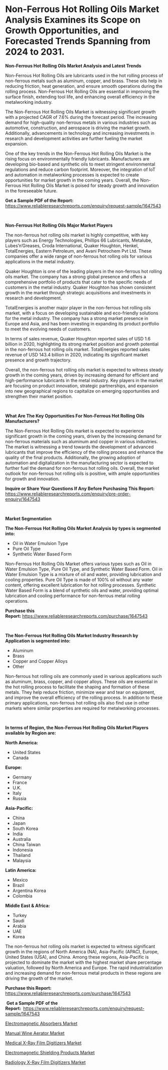 <p><h1>Non-Ferrous Hot Rolling Oils Market Analysis Examines its Scope on Growth Opportunities, and Forecasted Trends Spanning from 2024 to 2031.</h1></p><p><strong>Non-Ferrous Hot Rolling Oils Market Analysis and Latest Trends</strong></p>
<p><p>Non-Ferrous Hot Rolling Oils are lubricants used in the hot rolling process of non-ferrous metals such as aluminum, copper, and brass. These oils help in reducing friction, heat generation, and ensure smooth operations during the rolling process. Non-Ferrous Hot Rolling Oils are essential in improving the surface finish, extending tool life, and enhancing overall efficiency in the metalworking industry.</p><p>The Non-Ferrous Hot Rolling Oils Market is witnessing significant growth with a projected CAGR of 7.6% during the forecast period. The increasing demand for high-quality non-ferrous metals in various industries such as automotive, construction, and aerospace is driving the market growth. Additionally, advancements in technology and increasing investments in research and development activities are further fueling the market expansion. </p><p>One of the key trends in the Non-Ferrous Hot Rolling Oils Market is the rising focus on environmentally friendly lubricants. Manufacturers are developing bio-based and synthetic oils to meet stringent environmental regulations and reduce carbon footprint. Moreover, the integration of IoT and automation in metalworking processes is expected to create opportunities for market growth in the coming years. Overall, the Non-Ferrous Hot Rolling Oils Market is poised for steady growth and innovation in the foreseeable future.</p></p>
<p><strong>Get a Sample PDF of the Report:&nbsp;</strong> <a href="https://www.reliableresearchreports.com/enquiry/request-sample/1647543">https://www.reliableresearchreports.com/enquiry/request-sample/1647543</a></p>
<p>&nbsp;</p>
<p><strong>Non-Ferrous Hot Rolling Oils Major Market Players</strong></p>
<p><p>The non-ferrous hot rolling oils market is highly competitive, with key players such as Energy Technologies, Phillips 66 Lubricants, Metalube, Lubes’n’Greases, Croda International, Quaker Houghton, Henkel, TotalEnergies, Eastern Petroleum, and Avani Petrochem Pvt Ltd. These companies offer a wide range of non-ferrous hot rolling oils for various applications in the metal industry.</p><p>Quaker Houghton is one of the leading players in the non-ferrous hot rolling oils market. The company has a strong global presence and offers a comprehensive portfolio of products that cater to the specific needs of customers in the metal industry. Quaker Houghton has shown consistent growth in the market through strategic acquisitions and investments in research and development.</p><p>TotalEnergies is another major player in the non-ferrous hot rolling oils market, with a focus on developing sustainable and eco-friendly solutions for the metal industry. The company has a strong market presence in Europe and Asia, and has been investing in expanding its product portfolio to meet the evolving needs of customers.</p><p>In terms of sales revenue, Quaker Houghton reported sales of USD 1.6 billion in 2020, highlighting its strong market position and growth potential in the non-ferrous hot rolling oils market. TotalEnergies reported sales revenue of USD 143.4 billion in 2020, indicating its significant market presence and growth trajectory.</p><p>Overall, the non-ferrous hot rolling oils market is expected to witness steady growth in the coming years, driven by increasing demand for efficient and high-performance lubricants in the metal industry. Key players in the market are focusing on product innovation, strategic partnerships, and expansion into new geographical regions to capitalize on emerging opportunities and strengthen their market position.</p></p>
<p>&nbsp;</p>
<p><strong>What Are The Key Opportunities For Non-Ferrous Hot Rolling Oils Manufacturers?</strong></p>
<p><p>The Non-Ferrous Hot Rolling Oils market is expected to experience significant growth in the coming years, driven by the increasing demand for non-ferrous materials such as aluminum and copper in various industries. The market is witnessing a trend towards the development of advanced lubricants that improve the efficiency of the rolling process and enhance the quality of the final products. Additionally, the growing adoption of automation and digitalization in the manufacturing sector is expected to further fuel the demand for non-ferrous hot rolling oils. Overall, the market outlook for non-ferrous hot rolling oils is positive, with ample opportunities for growth and innovation.</p></p>
<p><strong>Inquire or Share Your Questions If Any Before Purchasing This Report:</strong> <a href="https://www.reliableresearchreports.com/enquiry/pre-order-enquiry/1647543">https://www.reliableresearchreports.com/enquiry/pre-order-enquiry/1647543</a></p>
<p>&nbsp;</p>
<p><strong>Market Segmentation</strong></p>
<p><strong>The Non-Ferrous Hot Rolling Oils Market Analysis by types is segmented into:</strong></p>
<p><ul><li>Oil in Water Emulsion Type</li><li>Pure Oil Type</li><li>Synthetic Water Based Form</li></ul></p>
<p><p>Non-Ferrous Hot Rolling Oils Market offers various types such as Oil in Water Emulsion Type, Pure Oil Type, and Synthetic Water Based Form. Oil in Water Emulsion Type is a mixture of oil and water, providing lubrication and cooling properties. Pure Oil Type is made of 100% oil without any water content, offering excellent lubrication for hot rolling processes. Synthetic Water Based Form is a blend of synthetic oils and water, providing optimal lubrication and cooling performance for non-ferrous metal rolling operations.</p></p>
<p><strong>Purchase this Report:&nbsp;</strong><a href="https://www.reliableresearchreports.com/purchase/1647543">https://www.reliableresearchreports.com/purchase/1647543</a></p>
<p>&nbsp;</p>
<p><strong>The Non-Ferrous Hot Rolling Oils Market Industry Research by Application is segmented into:</strong></p>
<p><ul><li>Aluminum</li><li>Brass</li><li>Copper and Copper Alloys</li><li>Other</li></ul></p>
<p><p>Non-ferrous hot rolling oils are commonly used in various applications such as aluminum, brass, copper, and copper alloys. These oils are essential in the hot rolling process to facilitate the shaping and formation of these metals. They help reduce friction, minimize wear and tear on equipment, and improve the overall efficiency of the rolling process. In addition to these primary applications, non-ferrous hot rolling oils also find use in other markets where similar properties are required for metalworking processes.</p></p>
<p>&nbsp;</p>
<p><strong>In terms of Region, the Non-Ferrous Hot Rolling Oils Market Players available by Region are:</strong></p>
<p>
    <p> <strong> North America: </strong>
        <ul>
            <li>United States</li>
            <li>Canada</li>
        </ul>
        </p> 
    <p> <strong> Europe: </strong>
        <ul>
            <li>Germany</li>
            <li>France</li>
            <li>U.K.</li>
            <li>Italy</li>
            <li>Russia</li>
        </ul>
        </p> 
    <p> <strong> Asia-Pacific: </strong>
        <ul>
            <li>China</li>
            <li>Japan</li>
            <li>South Korea</li>
            <li>India</li>
            <li>Australia</li>
            <li>China Taiwan</li>
            <li>Indonesia</li>
            <li>Thailand</li>
            <li>Malaysia</li>
        </ul>
        </p> 
    <p> <strong> Latin America: </strong>
        <ul>
            <li>Mexico</li>
            <li>Brazil</li>
            <li>Argentina Korea</li>
            <li>Colombia</li>
        </ul>
        </p> 
    <p> <strong> Middle East & Africa: </strong>
        <ul>
            <li>Turkey</li>
            <li>Saudi</li>
            <li>Arabia</li>
            <li>UAE</li>
            <li>Korea</li>
        </ul>
    </p>
    </p>
<p><p>The non-ferrous hot rolling oils market is expected to witness significant growth in the regions of North America (NA), Asia-Pacific (APAC), Europe, United States (USA), and China. Among these regions, Asia-Pacific is projected to dominate the market with the highest market share percentage valuation, followed by North America and Europe. The rapid industrialization and increasing demand for non-ferrous metal products in these regions are driving the growth of the market.</p></p>
<p><strong>Purchase this Report: </strong><a href="https://www.reliableresearchreports.com/purchase/1647543">https://www.reliableresearchreports.com/purchase/1647543</a></p>
<p>&nbsp;<strong>Get a Sample PDF of the Report:&nbsp;&nbsp;</strong><a href="https://www.reliableresearchreports.com/enquiry/request-sample/1647543">https://www.reliableresearchreports.com/enquiry/request-sample/1647543</a></p>
<p><strong></strong></p>
<p><p><a href="https://view.publitas.com/reportprime-1/electromagnetic-absorbers-market-research-report-provides-critical-insights-that-can-help-shape-business-development-and-investment-strategies/">Electromagnetic Absorbers Market</a></p><p><a href="https://cat-emmental-94b.notion.site/Manual-Wine-Aerator-Market-Offers-Provide-Insightful-Data-for-the-Time-Period-from-2024-to-2031-and--95d937715f9f456d8d57c6ef59969394">Manual Wine Aerator Market</a></p><p><a href="https://cat-emmental-94b.notion.site/Medical-X-Ray-Film-Digitizers-Market-Size-Evaluating-its-Market-Trends-Growth-and-Projections-202-d6a8c6ca21f4481c909aa840c0ad0f95">Medical X-Ray Film Digitizers Market</a></p><p><a href="https://view.publitas.com/reportprime-1/electromagnetic-shielding-products-market-furnish-information-about-market-size-market-share-market-dynamics-and-projections-spanning-from-2024-to-2031/">Electromagnetic Shielding Products Market</a></p><p><a href="https://silk-columnist-571.notion.site/Radiology-X-Ray-Film-Digitizers-Market-Research-Report-Reveals-The-Latest-Trends-And-Opportunities-o-f1d99bcbfcdc4e82b4248ef59e1d7918">Radiology X-Ray Film Digitizers Market</a></p></p>